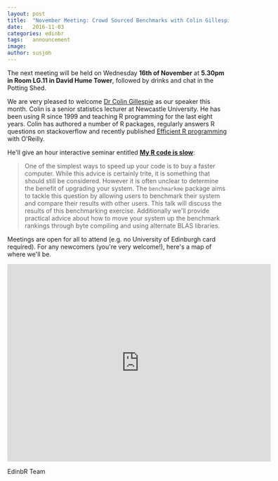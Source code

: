 ```yaml
---
layout: post
title:  "November Meeting: Crowd Sourced Benchmarks with Colin Gillespie"
date:   2016-11-03
categories: edinbr
tags:   announcement
image:
author: susjoh
---
```


The next meeting will be held on Wednesday **16th of November** at **5.30pm in Room LG.11 in David Hume Tower**, followed by drinks and chat in the Potting Shed.

We are very pleased to welcome [Dr Colin Gillespie](http://www.mas.ncl.ac.uk/~ncsg3/) as our speaker this month. Colin is a senior statistics lecturer at Newcastle University. He has been using R since 1999 and teaching R programming for the last eight years. Colin has authored a number of R packages, regularly answers R questions on stackoverflow and recently published [Efficient R programming](https://csgillespie.github.io/efficientR/) with O'Reilly.

He'll give an hour interactive seminar entitled [**My R code is slow**](https://cdn.rawgit.com/EdinbR/edinbr-talks/master/2016-11-03/CGillespie_edinbR.html):

> One of the simplest ways to speed up your code is to buy a faster computer. While this advice is certainly trite, it is something that should still be considered. However it is often unclear to determine the benefit of upgrading your system. The `benchmarkme` package aims to tackle this question by allowing users to benchmark their system and compare their results with other users. This talk will discuss the results of this benchmarking exercise. Additionally we'll provide practical advice about how to move your system up the benchmark rankings through byte compiling and using alternate BLAS libraries.

Meetings are open for all to attend (e.g. no University of Edinburgh card required). For any newcomers (you're very welcome!), here's a map of where we'll be.

<iframe src="https://www.google.com/maps/embed?pb=!1m14!1m8!1m3!1d939.4322782159774!2d-3.1868992813634778!3d55.9431477069392!3m2!1i1024!2i768!4f13.1!3m3!1m2!1s0x0%3A0x8b232656b3b16a57!2sDavid+Hume+Tower!5e0!3m2!1sen!2suk!4v1473937651228" width="600" height="450" frameborder="0" style="border:0" allowfullscreen></iframe>


EdinbR Team
